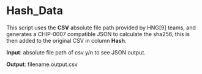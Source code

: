 # Hash_Data

This script uses the **CSV** absolute file path provided by HNG[9] teams, and generates a CHIP-0007 compatible JSON to calculate the sha256, this is then added to the original CSV in column **Hash**.

**Input**: absolute file path of csv
           y/n to see JSON output.
           
**Output**: filename.output.csv 


